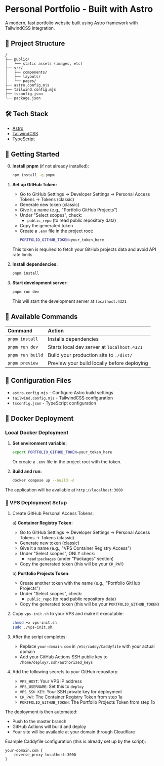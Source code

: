 # Personal Portfolio - Built with Astro

A modern, fast portfolio website built using Astro framework with TailwindCSS integration.

## 🚀 Project Structure

```text
/
├── public/
│   └── static assets (images, etc)
├── src/
│   ├── components/
│   ├── layouts/
│   └── pages/
├── astro.config.mjs
├── tailwind.config.mjs
├── tsconfig.json
└── package.json
```

## 🛠️ Tech Stack

- [Astro](https://astro.build)
- [TailwindCSS](https://tailwindcss.com)
- TypeScript

## 🚀 Getting Started

0. **Install pnpm** (if not already installed):
   ```sh
   npm install -g pnpm
   ```

1. **Set up GitHub Token:**
   - Go to GitHub Settings → Developer Settings → Personal Access Tokens → Tokens (classic)
   - Generate new token (classic)
   - Give it a name (e.g., "Portfolio GitHub Projects")
   - Under "Select scopes", check:
     - `public_repo` (to read public repository data)
   - Copy the generated token
   - Create a `.env` file in the project root:
     ```sh
     PORTFOLIO_GITHUB_TOKEN=your_token_here
     ```
   This token is required to fetch your GitHub projects data and avoid API rate limits.

2. **Install dependencies:**
   ```sh
   pnpm install
   ```

3. **Start development server:**
   ```sh
   pnpm run dev
   ```
   This will start the development server at `localhost:4321`

## 📝 Available Commands

| Command           | Action                                           |
| :--------------- | :----------------------------------------------- |
| `pnpm install`   | Installs dependencies                            |
| `pnpm run dev`   | Starts local dev server at `localhost:4321`      |
| `pnpm run build` | Build your production site to `./dist/`          |
| `pnpm preview`   | Preview your build locally before deploying      |

## 🔧 Configuration Files

- `astro.config.mjs` - Configure Astro build settings
- `tailwind.config.mjs` - TailwindCSS configuration
- `tsconfig.json` - TypeScript configuration

## 🐳 Docker Deployment

### Local Docker Deployment

1. **Set environment variable:**
   ```sh
   export PORTFOLIO_GITHUB_TOKEN=your_token_here
   ```
   Or create a `.env` file in the project root with the token.

2. **Build and run:**
   ```sh
   docker compose up --build -d
   ```

The application will be available at `http://localhost:3000`

### 🚀 VPS Deployment Setup

1. Create GitHub Personal Access Tokens:

   a) **Container Registry Token:**
   - Go to GitHub Settings → Developer Settings → Personal Access Tokens → Tokens (classic)
   - Generate new token (classic)
   - Give it a name (e.g., "VPS Container Registry Access")
   - Under "Select scopes", ONLY check:
     - `read:packages` (under "Packages" section)
   - Copy the generated token (this will be your `CR_PAT`)

   b) **Portfolio Projects Token:**
   - Create another token with the name (e.g., "Portfolio GitHub Projects")
   - Under "Select scopes", check:
     - `public_repo` (to read public repository data)
   - Copy the generated token (this will be your `PORTFOLIO_GITHUB_TOKEN`)

2. Copy `vps-init.sh` to your VPS and make it executable:
   ```sh
   chmod +x vps-init.sh
   sudo ./vps-init.sh
   ```

3. After the script completes:
   - Replace `your-domain.com` in `/etc/caddy/Caddyfile` with your actual domain
   - Add your GitHub Actions SSH public key to `/home/deploy/.ssh/authorized_keys`

4. Add the following secrets to your GitHub repository:
   - `VPS_HOST`: Your VPS IP address
   - `VPS_USERNAME`: Set this to `deploy`
   - `VPS_SSH_KEY`: Your SSH private key for deployment
   - `CR_PAT`: The Container Registry Token from step 1a
   - `PORTFOLIO_GITHUB_TOKEN`: The Portfolio Projects Token from step 1b

The deployment is then automated:
- Push to the master branch
- GitHub Actions will build and deploy
- Your site will be available at your domain through Cloudflare

Example Caddyfile configuration (this is already set up by the script):
```
your-domain.com {
    reverse_proxy localhost:3000
}
```
